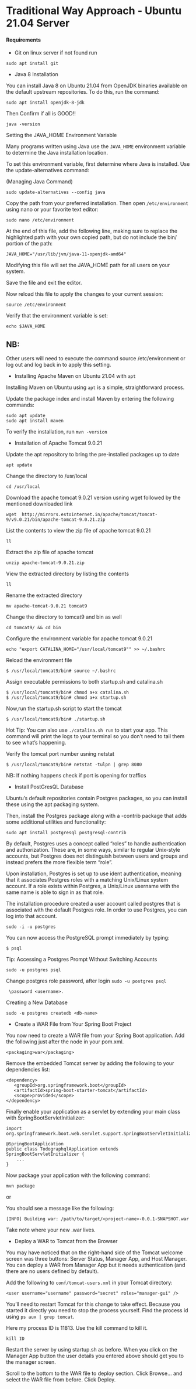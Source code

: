 
# Traditional Way Approach -  Ubuntu 21.04 Server

#### Requirements

- Git on linux server if not found run

```
sudo apt install git
```

- Java 8 Installation

You can install Java 8 on Ubuntu 21.04 from OpenJDK binaries available on the default upstream repositories. To do this, run the command:

```
sudo apt install openjdk-8-jdk
```
Then Confirm if all is GOOD!!
```
java -version
```

Setting the JAVA_HOME Environment Variable

Many programs written using Java use the `JAVA_HOME` environment variable to determine the Java installation location.

To set this environment variable, first determine where Java is installed. Use the update-alternatives command:

(Managing Java Command)
  
  ```
  sudo update-alternatives --config java

  ```
Copy the path from your preferred installation. Then open ``/etc/environment`` using nano or your favorite text editor:

```
sudo nano /etc/environment
```

At the end of this file, add the following line, making sure to replace the highlighted path with your own copied path, but do not include the bin/ portion of the path:

```
JAVA_HOME="/usr/lib/jvm/java-11-openjdk-amd64"
```

Modifying this file will set the JAVA_HOME path for all users on your system.

Save the file and exit the editor.

Now reload this file to apply the changes to your current session:

```
source /etc/environment
```

Verify that the environment variable is set:

```
echo $JAVA_HOME
```

## NB: 
Other users will need to execute the command source /etc/environment or log out and log back in to apply this setting.

- Installing Apache Maven on Ubuntu 21.04 with `apt`

Installing Maven on Ubuntu using `apt` is a simple, straightforward process.

Update the package index and install Maven by entering the following commands:

```
sudo apt update
sudo apt install maven
```

To verify the installation, run `mvn -version`

- Installation of Apache Tomcat 9.0.21

Update the apt repository to bring the pre-installed packages up to date

```
apt update
```

Change the directory to /usr/local

```
cd /usr/local
```

Download the apache tomcat 9.0.21 version usning wget followed by the mentioned downloaded link

```
wget  http://mirrors.estointernet.in/apache/tomcat/tomcat-9/v9.0.21/bin/apache-tomcat-9.0.21.zip
```

List the contents to view the zip file of apache tomcat 9.0.21

```
ll
```

Extract the zip file of apache tomcat

```
unzip apache-tomcat-9.0.21.zip
```

View the extracted directory by listing the contents

```
ll
```
Rename the extracted directory

```
mv apache-tomcat-9.0.21 tomcat9
```

Change the directory to tomcat9 and bin as well

```
cd tomcat9/ && cd bin
```

Configure the environment variable for apache tomcat 9.0.21

```
echo "export CATALINA_HOME="/usr/local/tomcat9"" >> ~/.bashrc
```

Reload the environment file

```
$ /usr/local/tomcat9/bin# source ~/.bashrc
```

Assign executable permissions to both startup.sh and catalina.sh

```
$ /usr/local/tomcat9/bin# chmod a+x catalina.sh
$ /usr/local/tomcat9/bin# chmod a+x startup.sh
```

Now,run the startup.sh script to start the tomcat

```
$ /usr/local/tomcat9/bin# ./startup.sh
```

Hot Tip: You can also use `./catalina.sh run` to start your app. This command will print the logs to your terminal so you don’t need to tail them to see what’s happening.

Verify the tomcat port number usning netstat

```
$ /usr/local/tomcat9/bin# netstat -tulpn | grep 8080
```


NB: If nothing happens check if port is opening for traffics

- Install PostGresQL Database

Ubuntu’s default repositories contain Postgres packages, so you can install these using the apt packaging system.

Then, install the Postgres package along with a -contrib package that adds some additional utilities and functionality:

```
sudo apt install postgresql postgresql-contrib
```

By default, Postgres uses a concept called “roles” to handle authentication and authorization. These are, in some ways, similar to regular Unix-style accounts, but Postgres does not distinguish between users and groups and instead prefers the more flexible term “role”.

Upon installation, Postgres is set up to use ident authentication, meaning that it associates Postgres roles with a matching Unix/Linux system account. If a role exists within Postgres, a Unix/Linux username with the same name is able to sign in as that role.

The installation procedure created a user account called postgres that is associated with the default Postgres role. In order to use Postgres, you can log into that account.

```
sudo -i -u postgres
```

You can now access the PostgreSQL prompt immediately by typing:

```
$ psql
```

Tip: Accessing a Postgres Prompt Without Switching Accounts

```
sudo -u postgres psql
```

Change postgres role password, after login `sudo -u postgres psql`
```
 \password <username>.
```

Creating a New Database

```
sudo -u postgres createdb <db-name>
```

- Create a WAR File from Your Spring Boot Project

You now need to create a WAR file from your Spring Boot application. Add the following just after the <description> node in your pom.xml.

```
<packaging>war</packaging>
```

Remove the embedded Tomcat server by adding the following to your dependencies list:

```
<dependency>
   <groupId>org.springframework.boot</groupId>
   <artifactId>spring-boot-starter-tomcat</artifactId>
   <scope>provided</scope>
</dependency>
```

Finally enable your application as a servlet by extending your main class with SpringBootServletInitializer:

```
import org.springframework.boot.web.servlet.support.SpringBootServletInitializer;

@SpringBootApplication
public class TodographqlApplication extends SpringBootServletInitializer {
    ...
}
```

Now package your application with the following command:

```
mvn package
```

or 

You should see a message like the following:

```
[INFO] Building war: /path/to/target/<project-name>-0.0.1-SNAPSHOT.war
```

Take note where your new .war lives.

- Deploy a WAR to Tomcat from the Browser

You may have noticed that on the right-hand side of the Tomcat welcome screen was three buttons: Server Status, Manager App, and Host Manager. You can deploy a WAR from Manager App but it needs authentication (and there are no users defined by default).
 
Add the following to `conf/tomcat-users.xml` in your Tomcat directory:

```
<user username="username" password="secret" roles="manager-gui" />
```

You’ll need to restart Tomcat for this change to take effect. Because you started it directly you need to stop the process yourself. Find the process id using `ps aux | grep tomcat`.

Here my process ID is 11813. Use the kill command to kill it.

```
kill ID
```

Restart the server by using startup.sh as before. When you click on the Manager App button the user details you entered above should get you to the manager screen.

Scroll to the bottom to the WAR file to deploy section. Click Browse… and select the WAR file from before. Click Deploy.










